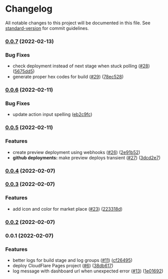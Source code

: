 # Changelog

All notable changes to this project will be documented in this file. See [standard-version](https://github.com/conventional-changelog/standard-version) for commit guidelines.

### [0.0.7](https://github.com/tomjschuster/cloudflare-pages-deploy-action/compare/v0.0.6...v0.0.7) (2022-02-13)


### Bug Fixes

* check deployment instead of next stage when stuck polling ([#28](https://github.com/tomjschuster/cloudflare-pages-deploy-action/issues/28)) ([5675dd5](https://github.com/tomjschuster/cloudflare-pages-deploy-action/commit/5675dd54785bab36731b3ce7df9db1f524885ca9))
* generate proper hex codes for build ([#29](https://github.com/tomjschuster/cloudflare-pages-deploy-action/issues/29)) ([78ec528](https://github.com/tomjschuster/cloudflare-pages-deploy-action/commit/78ec528825ae87e62f396b998f235634b3d48c78))

### [0.0.6](https://github.com/tomjschuster/cloudflare-pages-deploy-action/compare/v0.0.5...v0.0.6) (2022-02-11)


### Bug Fixes

* update action input spelling ([eb2c9fc](https://github.com/tomjschuster/cloudflare-pages-deploy-action/commit/eb2c9fc64f834cae1b53e7621f4ce9d955e61b38))

### [0.0.5](https://github.com/tomjschuster/cloudflare-pages-deploy-action/compare/v0.0.4...v0.0.5) (2022-02-11)


### Features

* create preview deployment using webhooks ([#26](https://github.com/tomjschuster/cloudflare-pages-deploy-action/issues/26)) ([2e91b52](https://github.com/tomjschuster/cloudflare-pages-deploy-action/commit/2e91b521b9bac9c7d631c2097055dd3615f58b82))
* **github deployments:** make preview deploys transient ([#27](https://github.com/tomjschuster/cloudflare-pages-deploy-action/issues/27)) ([3dcd2e7](https://github.com/tomjschuster/cloudflare-pages-deploy-action/commit/3dcd2e73994078d75c66a0d7334b36335179572d))

### [0.0.4](https://github.com/tomjschuster/cloudflare-pages-deploy-action/compare/v0.0.3...v0.0.4) (2022-02-07)

### [0.0.3](https://github.com/tomjschuster/cloudflare-pages-deploy-action/compare/v0.0.2...v0.0.3) (2022-02-07)


### Features

* add icon and color for market place ([#23](https://github.com/tomjschuster/cloudflare-pages-deploy-action/issues/23)) ([223318d](https://github.com/tomjschuster/cloudflare-pages-deploy-action/commit/223318dd864cf0a3177813a868da6d8f3984efdc))

### [0.0.2](https://github.com/tomjschuster/cloudflare-pages-deploy-action/compare/v0.0.1...v0.0.2) (2022-02-07)

### 0.0.1 (2022-02-07)


### Features

* better logs for build stage and log groups ([#11](https://github.com/tomjschuster/cloudflare-pages-deploy-action/issues/11)) ([cf26495](https://github.com/tomjschuster/cloudflare-pages-deploy-action/commit/cf26495845e1d6dd7d49a1a162ef67d9460226b5))
* deploy CloudFlare Pages project ([#6](https://github.com/tomjschuster/cloudflare-pages-deploy-action/issues/6)) ([38db617](https://github.com/tomjschuster/cloudflare-pages-deploy-action/commit/38db6177ce400c9e5fbb1b7096cf3b2a970f79e7))
* log message with dashboard url when unexpected error ([#13](https://github.com/tomjschuster/cloudflare-pages-deploy-action/issues/13)) ([1e01692](https://github.com/tomjschuster/cloudflare-pages-deploy-action/commit/1e01692014c7f15cfa45c6d781a68e69be2b7978))
